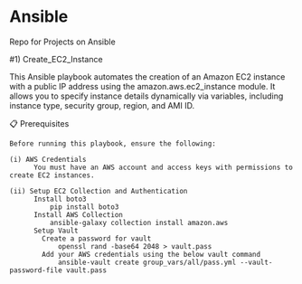 # Ansible
Repo for Projects on Ansible


#1) Create_EC2_Instance

   This Ansible playbook automates the creation of an Amazon EC2 instance with a public IP address using the amazon.aws.ec2_instance module.
   It allows you to specify instance details dynamically via variables, including instance type, security group, region, and AMI ID.

   📋 Prerequisites
  
    Before running this playbook, ensure the following:

    (i) AWS Credentials
          You must have an AWS account and access keys with permissions to create EC2 instances.

    (ii) Setup EC2 Collection and Authentication
          Install boto3
              pip install boto3
          Install AWS Collection
              ansible-galaxy collection install amazon.aws
          Setup Vault
            Create a password for vault
                openssl rand -base64 2048 > vault.pass
            Add your AWS credentials using the below vault command
                ansible-vault create group_vars/all/pass.yml --vault-password-file vault.pass
